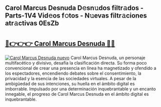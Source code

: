 ## Carol Marcus Desnuda D𝚎sn𝚞dos filtr𝚊dos - Parts-1V4 Vid𝚎os f𝚘tos - N𝚞evas filtr𝚊ciones atr𝚊ctivas 0EsZb

# <h2><a href="http://mb2k6m.tromn.icu/?c=Carol+Marcus+Desnuda">🔗👉👉👉 Carol Marcus Desnuda 🔗🔗</a></h2>

[![Carol Marcus Desnuda nuevo](https://i.imgur.com/pEAQMta.gif)](http://mb2k6m.tromn.icu/?c=Carol+Marcus+Desnuda)
Carol Marcus Desnuda, un personaje multifacético y divisivo, desafía la clasificación directa. Su forma poco convencional de crear una presencia en línea ha magnetizado y ofendido a los espectadores, encendiendo debates sobre el consentimiento, la privacidad y la esencia de las sociedades virtuales. A pesar de la ambigüedad de sus intenciones, su huella en el ámbito digital es imborrable. Impulsado por una determinación inquebrantable y un encanto innegable, el progreso de Carol Marcus Desnuda en el ámbito digital es inquebrantable.
